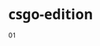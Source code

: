 # csgo-edition
01
<!DOCTYPE html>
<html lang="ru">
<head>
    <meta charset="UTF-8">
    <meta name="viewport" content="width=device-width, initial-scale=1.0, maximum-scale=1.0, user-scalable=no">
    <title>CS:GO Browser Edition</title>
    <style>
        * {
            margin: 0;
            padding: 0;
            box-sizing: border-box;
            font-family: 'Segoe UI', Tahoma, Geneva, Verdana, sans-serif;
            touch-action: manipulation;
            -webkit-tap-highlight-color: transparent;
        }
        
        body {
            background: linear-gradient(135deg, #1a1a2e, #16213e);
            color: white;
            overflow: hidden;
            height: 100vh;
        }
        
        #game-container {
            width: 100%;
            height: 100%;
            display: flex;
            flex-direction: column;
            position: relative;
        }
        
        #menu-screen, #game-screen, #instructions-screen, #shop-screen {
            width: 100%;
            height: 100%;
            display: flex;
            flex-direction: column;
            justify-content: center;
            align-items: center;
            transition: opacity 0.5s;
        }
        
        #game-screen, #shop-screen, #instructions-screen {
            display: none;
            position: relative;
        }
        
        .title {
            font-size: 48px;
            margin-bottom: 30px;
            text-shadow: 2px 2px 4px rgba(0, 0, 0, 0.5);
            color: #ffa500;
            text-align: center;
        }
        
        .subtitle {
            font-size: 28px;
            margin-bottom: 20px;
            color: #ffa500;
            text-align: center;
        }
        
        .btn {
            padding: 15px 30px;
            margin: 10px;
            font-size: 18px;
            background: linear-gradient(to bottom, #ff7b00, #ff5500);
            border: none;
            border-radius: 5px;
            color: white;
            cursor: pointer;
            transition: all 0.3s;
            box-shadow: 0 4px 8px rgba(0, 0, 0, 0.3);
        }
        
        .btn:hover {
            transform: translateY(-2px);
            box-shadow: 0 6px 12px rgba(0, 0, 0, 0.4);
        }
        
        .btn:active {
            transform: translateY(0);
        }
        
        #game-area {
            width: 100%;
            max-width: 900px;
            height: 55vh;
            background-color: #2c3e50;
            border: 4px solid #ecf0f1;
            border-radius: 8px;
            overflow: hidden;
            position: relative;
            box-shadow: 0 0 20px rgba(0, 0, 0, 0.5);
            background-image: url('data:image/svg+xml;utf8,<svg xmlns="http://www.w3.org/2000/svg" width="100" height="100" viewBox="0 0 100 100"><rect fill="%232c3e50" width="100" height="100"/><path fill="%2334495e" d="M0 0h50v50H0z"/></svg>');
            background-size: 50px 50px;
        }
        
        #player {
            width: 30px;
            height: 30px;
            background-color: #3498db;
            position: absolute;
            bottom: 50px;
            left: 100px;
            border-radius: 50%;
            z-index: 100;
            box-shadow: 0 0 10px rgba(52, 152, 219, 0.8);
        }
        
        .bot {
            width: 30px;
            height: 30px;
            background-color: #e74c3c;
            position: absolute;
            border-radius: 50%;
            z-index: 90;
            box-shadow: 0 0 10px rgba(231, 76, 60, 0.8);
        }
        
        .bullet {
            width: 5px;
            height: 10px;
            background-color: yellow;
            position: absolute;
            z-index: 80;
        }
        
        .grenade {
            width: 15px;
            height: 15px;
            background-color: #27ae60;
            position: absolute;
            border-radius: 50%;
            z-index: 85;
        }
        
        .bomb {
            width: 20px;
            height: 20px;
            background-color: #2c3e50;
            border: 2px solid #7f8c8d;
            position: absolute;
            border-radius: 50%;
            z-index: 85;
        }
        
        .cover {
            position: absolute;
            background-color: #7f8c8d;
            border: 2px solid #34495e;
            z-index: 70;
        }
        
        #hud {
            width: 100%;
            max-width: 900px;
            display: flex;
            justify-content: space-between;
            padding: 10px;
            background-color: rgba(0, 0, 0, 0.7);
            border-radius: 5px;
            margin-top: 10px;
            flex-wrap: wrap;
        }
        
        .hud-section {
            margin: 5px;
            min-width: 120px;
        }
        
        #weapon-selector {
            display: flex;
            margin-top: 10px;
            background-color: rgba(0, 0, 0, 0.7);
            padding: 10px;
            border-radius: 5px;
            flex-wrap: wrap;
            justify-content: center;
            max-width: 900px;
            width: 100%;
        }
        
        .weapon-btn {
            padding: 8px 15px;
            margin: 5px;
            background-color: #34495e;
            border: none;
            border-radius: 3px;
            color: white;
            cursor: pointer;
            transition: all 0.2s;
        }
        
        .weapon-btn.selected {
            background-color: #e67e22;
            transform: scale(1.05);
        }
        
        #instructions-content {
            background-color: rgba(0, 0, 0, 0.7);
            padding: 20px;
            border-radius: 10px;
            max-width: 600px;
            text-align: left;
            overflow-y: auto;
            max-height: 70vh;
        }
        
        #instructions-content p {
            margin: 10px 0;
            line-height: 1.6;
        }
        
        .key {
            display: inline-block;
            padding: 2px 6px;
            background-color: #34495e;
            border-radius: 4px;
            font-weight: bold;
            margin: 0 3px;
        }
        
        .back-btn {
            margin-top: 20px;
        }
        
        .health-bar {
            width: 100px;
            height: 15px;
            background-color: #2c3e50;
            border-radius: 5px;
            overflow: hidden;
        }
        
        .health-fill {
            height: 100%;
            background-color: #2ecc71;
            width: 100%;
        }
        
        #score {
            font-size: 18px;
            font-weight: bold;
        }
        
        #shop-items {
            display: flex;
            flex-wrap: wrap;
            justify-content: center;
            max-width: 900px;
            margin-top: 20px;
            overflow-y: auto;
            max-height: 60vh;
        }
        
        .shop-item {
            width: 200px;
            padding: 15px;
            margin: 10px;
            background: linear-gradient(135deg, #34495e, #2c3e50);
            border-radius: 8px;
            text-align: center;
            cursor: pointer;
            transition: all 0.3s;
        }
        
        .shop-item:hover {
            transform: translateY(-5px);
            box-shadow: 0 5px 15px rgba(0, 0, 0, 0.3);
        }
        
        .shop-item h3 {
            color: #ffa500;
            margin-bottom: 10px;
        }
        
        .shop-item p {
            margin: 5px 0;
        }
        
        .price {
            font-weight: bold;
            color: #2ecc71;
        }
        
        #round-info {
            position: absolute;
            top: 20px;
            left: 50%;
            transform: translateX(-50%);
            background-color: rgba(0, 0, 0, 0.7);
            padding: 10px 20px;
            border-radius: 5px;
            font-weight: bold;
            display: none;
            z-index: 200;
        }
        
        #game-over {
            position: absolute;
            top: 50%;
            left: 50%;
            transform: translate(-50%, -50%);
            background-color: rgba(0, 0, 0, 0.9);
            padding: 30px;
            border-radius: 10px;
            text-align: center;
            display: none;
            z-index: 1000;
            width: 90%;
            max-width: 500px;
        }
        
        #victory {
            position: absolute;
            top: 50%;
            left: 50%;
            transform: translate(-50%, -50%);
            background-color: rgba(0, 0, 0, 0.9);
            padding: 30px;
            border-radius: 10px;
            text-align: center;
            display: none;
            z-index: 1000;
            width: 90%;
            max-width: 500px;
        }
        
        /* Мобильное управление */
        #mobile-controls {
            position: absolute;
            bottom: 120px;
            left: 0;
            width: 100%;
            display: none;
            justify-content: space-between;
            padding: 0 20px;
            z-index: 300;
        }
        
        #left-control {
            width: 120px;
            height: 120px;
            background-color: rgba(255, 255, 255, 0.2);
            border-radius: 50%;
            position: relative;
            touch-action: none;
        }
        
        #joystick {
            width: 50px;
            height: 50px;
            background-color: rgba(255, 255, 255, 0.5);
            border-radius: 50%;
            position: absolute;
            top: 35px;
            left: 35px;
        }
        
        #right-control {
            width: 120px;
            height: 120px;
            display: flex;
            flex-wrap: wrap;
            justify-content: center;
            align-items: center;
        }
        
        .action-btn {
            width: 50px;
            height: 50px;
            background-color: rgba(255, 165, 0, 0.7);
            border-radius: 50%;
            display: flex;
            justify-content: center;
            align-items: center;
            margin: 5px;
            font-size: 20px;
            font-weight: bold;
            user-select: none;
        }
        
        #shoot-btn {
            width: 60px;
            height: 60px;
            background-color: rgba(255, 0, 0, 0.7);
        }
        
        #mobile-weapon-selector {
            position: absolute;
            bottom: 70px;
            left: 0;
            width: 100%;
            display: none;
            justify-content: center;
            padding: 0 10px;
            z-index: 300;
        }
        
        .mobile-weapon-btn {
            padding: 5px 10px;
            margin: 2px;
            background-color: #34495e;
            border: none;
            border-radius: 3px;
            color: white;
            font-size: 12px;
        }
        
        /* Адаптивность */
        @media (max-width: 768px) {
            .title {
                font-size: 36px;
            }
            
            .subtitle {
                font-size: 24px;
            }
            
            .btn {
                padding: 12px 24px;
                font-size: 16px;
            }
            
            #game-area {
                height: 40vh;
            }
            
            #hud {
                flex-direction: column;
                align-items: center;
                padding: 5px;
            }
            
            .hud-section {
                margin: 2px;
                min-width: auto;
                width: 100%;
                text-align: center;
            }
            
            #weapon-selector {
                display: none;
            }
            
            #mobile-controls {
                display: flex;
            }
            
            #mobile-weapon-selector {
                display: flex;
            }
            
            #instructions-content {
                max-height: 60vh;
                padding: 15px;
                font-size: 14px;
            }
            
            #shop-items {
                max-height: 50vh;
            }
            
            .shop-item {
                width: 150px;
                padding: 10px;
                margin: 5px;
            }
            
            .shop-item h3 {
                font-size: 16px;
            }
            
            .shop-item p {
                font-size: 14px;
            }
        }
        
        @media (max-width: 480px) {
            .title {
                font-size: 28px;
            }
            
            #game-area {
                height: 35vh;
            }
            
            #left-control, #right-control {
                width: 100px;
                height: 100px;
            }
            
            #joystick {
                width: 40px;
                height: 40px;
                top: 30px;
                left: 30px;
            }
            
            .action-btn {
                width: 40px;
                height: 40px;
                font-size: 16px;
            }
            
            #shoot-btn {
                width: 50px;
                height: 50px;
            }
            
            .mobile-weapon-btn {
                padding: 3px 6px;
                font-size: 10px;
            }
        }
        
        /* Для очень маленьких экранов */
        @media (max-height: 600px) {
            #game-area {
                height: 30vh;
            }
            
            #mobile-controls {
                bottom: 100px;
            }
        }
    </style>
</head>
<body>
    <div id="game-container">
        <!-- Главное меню -->
        <div id="menu-screen">
            <h1 class="title">CS:GO Browser Edition</h1>
            <button class="btn" onclick="startGame()">Начать игру</button>
            <button class="btn" onclick="showInstructions()">Инструкция</button>
            <p style="margin-top: 20px; text-align: center; padding: 0 10px;">Убивайте врагов, зарабатывайте очки, покупайте лучшее оружие!</p>
        </div>
        
        <!-- Экран игры -->
        <div id="game-screen">
            <div id="round-info">Раунд 1</div>
            
            <div id="game-area">
                <div id="player"></div>
                <!-- Укрытия -->
                <div class="cover" style="width: 100px; height: 40px; left: 200px; bottom: 50px;"></div>
                <div class="cover" style="width: 100px; height: 40px; left: 500px; bottom: 120px;"></div>
                <div class="cover" style="width: 100px; height: 40px; left: 300px; bottom: 200px;"></div>
                <div class="cover" style="width: 100px; height: 40px; left: 700px; bottom: 80px;"></div>
                <div class="cover" style="width: 100px; height: 40px; left: 600px; bottom: 250px;"></div>
                <!-- Боты, пули и гранаты будут добавляться динамически -->
            </div>
            
            <div id="hud">
                <div class="hud-section">
                    <div>Здоровье: <span id="health">100</span></div>
                    <div class="health-bar">
                        <div id="health-bar-fill" class="health-fill"></div>
                    </div>
                </div>
                <div class="hud-section">Оружие: <span id="current-weapon">Pistol</span></div>
                <div class="hud-section">Патроны: <span id="ammo">12</span>/36</div>
                <div class="hud-section">Гранаты: <span id="grenades">2</span></div>
                <div class="hud-section" id="score">Счет: 0</div>
                <div class="hud-section" id="money">Деньги: $1000</div>
                <div class="hud-section">
                    <button class="btn" onclick="openShop()" style="padding: 5px 10px; font-size: 14px;">Магазин (M)</button>
                </div>
            </div>
            
            <div id="weapon-selector">
                <button class="weapon-btn selected" data-weapon="knife">Нож</button>
                <button class="weapon-btn" data-weapon="pistol">Pistol</button>
                <button class="weapon-btn" data-weapon="shotgun">Shotgun</button>
                <button class="weapon-btn" data-weapon="ak47">AK-47</button>
                <button class="weapon-btn" data-weapon="awp">AWP</button>
                <button class="weapon-btn" data-weapon="m4a4">M4A4</button>
                <button class="weapon-btn" onclick="throwGrenade()">Бросить гранату (G)</button>
                <button class="weapon-btn" onclick="plantBomb()">Установить бомбу (B)</button>
            </div>
            
            <!-- Мобильное управление -->
            <div id="mobile-controls">
                <div id="left-control">
                    <div id="joystick"></div>
                </div>
                <div id="right-control">
                    <div class="action-btn" id="shoot-btn" ontouchstart="mobileShoot()">F</div>
                    <div class="action-btn" ontouchstart="mobileThrowGrenade()">G</div>
                    <div class="action-btn" ontouchstart="mobileReload()">R</div>
                    <div class="action-btn" ontouchstart="openShop()">M</div>
                </div>
            </div>
            
            <div id="mobile-weapon-selector">
                <button class="mobile-weapon-btn selected" data-weapon="knife">Нож</button>
                <button class="mobile-weapon-btn" data-weapon="pistol">Pistol</button>
                <button class="mobile-weapon-btn" data-weapon="shotgun">Shotgun</button>
                <button class="mobile-weapon-btn" data-weapon="ak47">AK-47</button>
                <button class="mobile-weapon-btn" data-weapon="awp">AWP</button>
                <button class="mobile-weapon-btn" data-weapon="m4a4">M4A4</button>
            </div>
            
            <div id="game-over">
                <h2>Игра окончена!</h2>
                <p>Ваш счет: <span id="final-score">0</span></p>
                <button class="btn" onclick="restartGame()">Заново</button>
                <button class="btn" onclick="showMenu()">В меню</button>
            </div>
            
            <div id="victory">
                <h2>Победа!</h2>
                <p>Вы уничтожили всех врагов!</p>
                <p>Ваш счет: <span id="victory-score">0</span></p>
                <button class="btn" onclick="nextRound()">Следующий раунд</button>
                <button class="btn" onclick="showMenu()">В меню</button>
            </div>
        </div>
        
        <!-- Магазин -->
        <div id="shop-screen">
            <h2 class="subtitle">Магазин оружия</h2>
            <p>Баланс: $<span id="shop-money">1000</span></p>
            
            <div id="shop-items">
                <div class="shop-item" data-item="pistol" data-price="300">
                    <h3>Pistol</h3>
                    <p>Урон: 20</p>
                    <p>Патроны: 12/36</p>
                    <p class="price">$300</p>
                </div>
                
                <div class="shop-item" data-item="shotgun" data-price="600">
                    <h3>Shotgun</h3>
                    <p>Урон: 40</p>
                    <p>Патроны: 8/24</p>
                    <p class="price">$600</p>
                </div>
                
                <div class="shop-item" data-item="ak47" data-price="1200">
                    <h3>AK-47</h3>
                    <p>Урон: 25</p>
                    <p>Патроны: 30/90</p>
                    <p class="price">$1200</p>
                </div>
                
                <div class="shop-item" data-item="m4a4" data-price="1500">
                    <h3>M4A4</h3>
                    <p>Урон: 23</p>
                    <p>Патроны: 30/90</p>
                    <p class="price">$1500</p>
                </div>
                
                <div class="shop-item" data-item="awp" data-price="2000">
                    <h3>AWP</h3>
                    <p>Урон: 100</p>
                    <p>Патроны: 10/30</p>
                    <p class="price">$2000</p>
                </div>
                
                <div class="shop-item" data-item="grenade" data-price="300">
                    <h3>Обычная граната</h3>
                    <p>Урон: 50-100</p>
                    <p>Радиус: 100px</p>
                    <p class="price">$300</p>
                </div>
                
                <div class="shop-item" data-item="strong_grenade" data-price="600">
                    <h3>Сильная граната</h3>
                    <p>Урон: 100-150</p>
                    <p>Радиус: 150px</p>
                    <p class="price">$600</p>
                </div>
                
                <div class="shop-item" data-item="health" data-price="500">
                    <h3>Аптечка</h3>
                    <p>Восстановление: 50 HP</p>
                    <p class="price">$500</p>
                </div>
            </div>
            
            <button class="btn back-btn" onclick="closeShop()">Вернуться в игру</button>
        </div>
        
        <!-- Экран инструкций -->
        <div id="instructions-screen">
            <h2 class="subtitle">Инструкция по игре</h2>
            <div id="instructions-content">
                <p>Добро пожаловать в CS:GO Browser Edition!</p>
                <p><strong>Управление на ПК:</strong></p>
                <p>Движение: <span class="key">W</span> <span class="key">A</span> <span class="key">S</span> <span class="key">D</span></p>
                <p>Стрельба: <span class="key">ЛКМ</span> или <span class="key">Пробел</span></p>
                <p>Прицеливание: <span class="key">ПКМ</span></p>
                <p>Прыжок: <span class="key">Пробел</span></p>
                <p>Смена оружия: <span class="key">1</span>-<span class="key">6</span></p>
                <p>Бросить гранату: <span class="key">G</span></p>
                <p>Установить бомбу: <span class="key">B</span></p>
                <p>Перезарядка: <span class="key">R</span></p>
                <p>Магазин: <span class="key">M</span></p>
                
                <p><strong>Управление на мобильном:</strong></p>
                <p>Движение: виртуальный джойстик в левой части экрана</p>
                <p>Стрельба: кнопка F в правой части экрана</p>
                <p>Бросить гранату: кнопка G</p>
                <p>Перезарядка: кнопка R</p>
                <p>Магазин: кнопка M</p>
                <p>Смена оружия: панель с кнопками оружия внизу экрана</p>
                
                <p><strong>Цель игры:</strong></p>
                <p>Уничтожьте всех врагов в каждом раунде!</p>
                <p>Зарабатывайте деньги за убийства и покупайте лучшее оружие.</p>
                
                <p><strong>Особенности:</strong></p>
                <p>- Разные виды оружия с уникальными характеристиками</p>
                <p>- Система покупки оружия между раундами</p>
                <p>- Реалистичная физика гранат</p>
                <p>- Враги с ИИ, которые атакуют игрока</p>
                <p>- Укрытия для тактического gameplay</p>
                <p>- Увеличивающаяся сложность с каждым раундом</p>
            </div>
            <button class="btn back-btn" onclick="showMenu()">Назад в меню</button>
        </div>
    </div>

    <script>
        // Элементы игры
        const gameContainer = document.getElementById('game-container');
        const menuScreen = document.getElementById('menu-screen');
        const gameScreen = document.getElementById('game-screen');
        const shopScreen = document.getElementById('shop-screen');
        const instructionsScreen = document.getElementById('instructions-screen');
        const gameArea = document.getElementById('game-area');
        const player = document.getElementById('player');
        const healthDisplay = document.getElementById('health');
        const healthBarFill = document.getElementById('health-bar-fill');
        const ammoDisplay = document.getElementById('ammo');
        const grenadesDisplay = document.getElementById('grenades');
        const scoreDisplay = document.getElementById('score');
        const moneyDisplay = document.getElementById('money');
        const currentWeaponDisplay = document.getElementById('current-weapon');
        const roundInfo = document.getElementById('round-info');
        const gameOverScreen = document.getElementById('game-over');
        const victoryScreen = document.getElementById('victory');
        const finalScoreDisplay = document.getElementById('final-score');
        const victoryScoreDisplay = document.getElementById('victory-score');
        const shopMoneyDisplay = document.getElementById('shop-money');
        const leftControl = document.getElementById('left-control');
        const joystick = document.getElementById('joystick');
        
        // Переменные игры
        let playerX = 100;
        let playerY = 420;
        let playerSpeed = 5;
        let playerHealth = 100;
        let playerAmmo = 12;
        let playerTotalAmmo = 36;
        let playerGrenades = 2;
        let playerStrongGrenades = 0;
        let playerMoney = 1000;
        let score = 0;
        let currentWeapon = 'pistol';
        let roundNumber = 1;
        let bots = [];
        let bullets = [];
        let grenades = [];
        let bombs = [];
        let keys = {};
        let gameInterval;
        let botSpawnInterval;
        let isGameOver = false;
        let isMobile = /Android|webOS|iPhone|iPad|iPod|BlackBerry|IEMobile|Opera Mini/i.test(navigator.userAgent);
        let joystickActive = false;
        let joystickX = 0;
        let joystickY = 0;
        
        // Оружие и их характеристики
        const weapons = {
            knife: { name: 'Нож', damage: 50, range: 30, ammo: 0, price: 0 },
            pistol: { name: 'Pistol', damage: 20, range: 300, ammo: 12, price: 300 },
            shotgun: { name: 'Shotgun', damage: 40, range: 150, ammo: 8, price: 600 },
            ak47: { name: 'AK-47', damage: 25, range: 400, ammo: 30, price: 1200 },
            awp: { name: 'AWP', damage: 100, range: 500, ammo: 10, price: 2000 },
            m4a4: { name: 'M4A4', damage: 23, range: 400, ammo: 30, price: 1500 }
        };
        
        // Начало игры
        function startGame() {
            menuScreen.style.display = 'none';
            gameScreen.style.display = 'flex';
            
            // Показываем мобильное управление, если это мобильное устройство
            if (isMobile) {
                document.getElementById('mobile-controls').style.display = 'flex';
                document.getElementById('mobile-weapon-selector').style.display = 'flex';
            }
            
            // Сброс состояния игрока
            playerHealth = 100;
            playerMoney = 1000;
            score = 0;
            roundNumber = 1;
            isGameOver = false;
            
            changeWeapon('pistol');
            updateHUD();
            
            // Показ информации о раунде
            roundInfo.textContent = `Раунд ${roundNumber}`;
            roundInfo.style.display = 'block';
            setTimeout(() => {
                roundInfo.style.display = 'none';
            }, 3000);
            
            // Запуск игрового цикла
            if (gameInterval) clearInterval(gameInterval);
            if (botSpawnInterval) clearInterval(botSpawnInterval);
            
            gameInterval = setInterval(updateGame, 1000/60);
            
            // Создание ботов
            createBots();
        }
        
        // Создание ботов для текущего раунда
        function createBots() {
            // Удаляем старых ботов
            bots.forEach(bot => {
                if (bot.element.parentNode) {
                    gameArea.removeChild(bot.element);
                }
            });
            bots = [];
            
            // Создаем новых ботов в зависимости от номера раунда
            const botCount = 3 + roundNumber;
            for (let i = 0; i < botCount; i++) {
                spawnBot();
            }
        }
        
        // Создание одного бота
        function spawnBot() {
            const bot = document.createElement('div');
            bot.className = 'bot';
            
            // Размещаем ботов в разных местах
            const side = Math.random() > 0.5 ? 'left' : 'right';
            const x = side === 'left' ? Math.random() * 300 + 50 : Math.random() * 300 + 550;
            const y = Math.random() * 300 + 50;
            
            bot.style.left = x + 'px';
            bot.style.top = y + 'px';
            
            gameArea.appendChild(bot);
            
            // Увеличиваем здоровье ботов с каждым раундом
            const health = 80 + (roundNumber * 10);
            // Увеличиваем скорость ботов с каждым раундом
            const speed = 2 + Math.random() * 2 + (roundNumber * 0.2);
            // Увеличиваем урон ботов с каждым раундом
            const damage = 5 + roundNumber;
            // Увеличиваем частоту атаки ботов с каждым раундом
            const attackRate = 0.01 + (roundNumber * 0.003);
            
            bots.push({
                element: bot,
                x: x,
                y: y,
                health: health,
                maxHealth: health,
                speed: speed,
                attackRate: attackRate,
                damage: damage
            });
        }
        
        // Обновление игры
        function updateGame() {
            if (isGameOver) return;
            
            movePlayer();
            moveBullets();
            moveBots();
            moveGrenades();
            checkCollisions();
            
            // Проверка на победу
            if (bots.length === 0) {
                victory();
            }
        }
        
        // Движение игрока
        function movePlayer() {
            // Управление с клавиатуры
            if (keys['ArrowLeft'] || keys['KeyA']) {
                playerX = Math.max(0, playerX - playerSpeed);
            }
            if (keys['ArrowRight'] || keys['KeyD']) {
                playerX = Math.min(gameArea.offsetWidth - 30, playerX + playerSpeed);
            }
            if (keys['ArrowUp'] || keys['KeyW']) {
                playerY = Math.max(0, playerY - playerSpeed);
            }
            if (keys['ArrowDown'] || keys['KeyS']) {
                playerY = Math.min(gameArea.offsetHeight - 30, playerY + playerSpeed);
            }
            
            // Управление с джойстика на мобильных устройствах
            if (isMobile && joystickActive) {
                playerX = Math.max(0, Math.min(gameArea.offsetWidth - 30, playerX + joystickX * playerSpeed));
                playerY = Math.max(0, Math.min(gameArea.offsetHeight - 30, playerY + joystickY * playerSpeed));
            }
            
            player.style.left = playerX + 'px';
            player.style.top = playerY + 'px';
        }
        
        // Движение пуль
        function moveBullets() {
            for (let i = bullets.length - 1; i >= 0; i--) {
                const bullet = bullets[i];
                bullet.y -= bullet.speedY;
                bullet.x += bullet.speedX;
                
                if (bullet.y < 0 || bullet.y > gameArea.offsetHeight || bullet.x < 0 || bullet.x > gameArea.offsetWidth) {
                    gameArea.removeChild(bullet.element);
                    bullets.splice(i, 1);
                } else {
                    bullet.element.style.top = bullet.y + 'px';
                    bullet.element.style.left = bullet.x + 'px';
                }
            }
        }
        
        // Движение ботов
        function moveBots() {
            for (let i = 0; i < bots.length; i++) {
                const bot = bots[i];
                
                // Движение к игроку
                const dx = playerX - bot.x;
                const dy = playerY - bot.y;
                const distance = Math.sqrt(dx * dx + dy * dy);
                
                // Боты становятся агрессивнее с каждым раундом
                const aggression = Math.min(0.9, 0.3 + (roundNumber * 0.05));
                
                if (distance > 150 || Math.random() < aggression) {
                    // Двигаемся к игроку
                    bot.x += (dx / distance) * bot.speed;
                    bot.y += (dy / distance) * bot.speed;
                } else if (distance < 100) {
                    // Отходим от игрока
                    bot.x -= (dx / distance) * bot.speed * 0.5;
                    bot.y -= (dy / distance) * bot.speed * 0.5;
                }
                
                // Ограничиваем позицию бота в пределах игровой области
                bot.x = Math.max(0, Math.min(gameArea.offsetWidth - 30, bot.x));
                bot.y = Math.max(0, Math.min(gameArea.offsetHeight - 30, bot.y));
                
                bot.element.style.left = bot.x + 'px';
                bot.element.style.top = bot.y + 'px';
                
                // Боты стреляют с разной частотой в зависимости от раунда
                if (Math.random() < bot.attackRate) {
                    shoot(bot.x + 15, bot.y, true, bot.damage);
                }
            }
        }
        
        // Движение гранат
        function moveGrenades() {
            for (let i = grenades.length - 1; i >= 0; i--) {
                const grenade = grenades[i];
                grenade.y += grenade.speedY;
                grenade.x += grenade.speedX;
                grenade.speedY += 0.2; // Гравитация
                
                if (grenade.y > gameArea.offsetHeight - 15) {
                    // Взрыв гранаты
                    explodeGrenade(grenade.x, grenade.y, grenade.isStrong);
                    gameArea.removeChild(grenade.element);
                    grenades.splice(i, 1);
                } else {
                    grenade.element.style.top = grenade.y + 'px';
                    grenade.element.style.left = grenade.x + 'px';
                }
            }
        }
        
        // Взрыв гранаты
        function explodeGrenade(x, y, isStrong = false) {
            const radius = isStrong ? 150 : 100;
            const damage = isStrong ? 100 : 50;
            
            // Находим всех ботов в радиусе взрыва
            for (let i = 0; i < bots.length; i++) {
                const bot = bots[i];
                const dx = bot.x - x;
                const dy = bot.y - y;
                const distance = Math.sqrt(dx * dx + dy * dy);
                
                if (distance < radius) {
                    // Урон уменьшается с расстоянием
                    const actualDamage = Math.max(damage * 0.3, damage * (1 - distance / radius));
                    bot.health -= actualDamage;
                    
                    if (bot.health <= 0) {
                        gameArea.removeChild(bot.element);
                        bots.splice(i, 1);
                        i--;
                        
                        // Награда за убийство
                        score += 100;
                        playerMoney += 200;
                        updateHUD();
                    }
                }
            }
            
            // Проверяем игрока
            const dx = playerX - x;
            const dy = playerY - y;
            const distance = Math.sqrt(dx * dx + dy * dy);
            
            if (distance < radius) {
                const actualDamage = Math.max(damage * 0.3, damage * (1 - distance / radius));
                playerHealth -= actualDamage;
                updateHUD();
                
                if (playerHealth <= 0) {
                    gameOver();
                }
            }
            
            // Визуальный эффект взрыва
            const explosion = document.createElement('div');
            explosion.style.position = 'absolute';
            explosion.style.left = (x - radius/2) + 'px';
            explosion.style.top = (y - radius/2) + 'px';
            explosion.style.width = radius + 'px';
            explosion.style.height = radius + 'px';
            explosion.style.backgroundColor = isStrong ? 'rgba(255, 50, 0, 0.5)' : 'rgba(255, 165, 0, 0.5)';
            explosion.style.borderRadius = '50%';
            explosion.style.zIndex = '95';
            gameArea.appendChild(explosion);
            
            setTimeout(() => {
                gameArea.removeChild(explosion);
            }, 500);
        }
        
        // Проверка столкновений
        function checkCollisions() {
            // Проверка столкновений пуль с ботами
            for (let i = bullets.length - 1; i >= 0; i--) {
                const bullet = bullets[i];
                
                for (let j = 0; j < bots.length; j++) {
                    const bot = bots[j];
                    
                    const dx = bullet.x - bot.x;
                    const dy = bullet.y - bot.y;
                    const distance = Math.sqrt(dx * dx + dy * dy);
                    
                    if (distance < 20) {
                        // Попадание в бота
                        bot.health -= bullet.damage;
                        
                        if (bot.health <= 0) {
                            gameArea.removeChild(bot.element);
                            bots.splice(j, 1);
                            
                            // Награда за убийство
                            score += 100;
                            playerMoney += 200;
                            updateHUD();
                        }
                        
                        gameArea.removeChild(bullet.element);
                        bullets.splice(i, 1);
                        break;
                    }
                }
            }
            
            // Проверка столкновений пуль с игроком
            for (let i = bullets.length - 1; i >= 0; i--) {
                const bullet = bullets[i];
                
                if (bullet.isEnemy) {
                    const dx = bullet.x - playerX;
                    const dy = bullet.y - playerY;
                    const distance = Math.sqrt(dx * dx + dy * dy);
                    
                    if (distance < 20) {
                        // Попадание в игрока
                        playerHealth -= bullet.damage;
                        updateHUD();
                        
                        if (playerHealth <= 0) {
                            gameOver();
                        }
                        
                        gameArea.removeChild(bullet.element);
                        bullets.splice(i, 1);
                    }
                }
            }
        }
        
        // Стрельба
        function shoot(x, y, isEnemy = false, damage = 10) {
            if (!isEnemy && playerAmmo <= 0) {
                return;
            }
            
            if (!isEnemy) {
                playerAmmo--;
                updateHUD();
            }
            
            const bullet = document.createElement('div');
            bullet.className = 'bullet';
            bullet.style.left = x + 'px';
            bullet.style.top = y + 'px';
            
            gameArea.appendChild(bullet);
            
            // Направление пули
            let speedX = 0;
            let speedY = isEnemy ? 5 : -5;
            
            // Если это враг, пуля летит в сторону игрока
            if (isEnemy) {
                const dx = playerX - x;
                const dy = playerY - y;
                const distance = Math.sqrt(dx * dx + dy * dy);
                
                speedX = (dx / distance) * 5;
                speedY = (dy / distance) * 5;
            }
            
            bullets.push({
                element: bullet,
                x: x,
                y: y,
                speedX: speedX,
                speedY: speedY,
                damage: isEnemy ? damage : weapons[currentWeapon].damage,
                isEnemy: isEnemy
            });
        }
        
        // Бросок гранаты
        function throwGrenade(isStrong = false) {
            if ((isStrong && playerStrongGrenades <= 0) || (!isStrong && playerGrenades <= 0)) return;
            
            if (isStrong) {
                playerStrongGrenades--;
            } else {
                playerGrenades--;
            }
            
            updateHUD();
            
            const grenade = document.createElement('div');
            grenade.className = 'grenade';
            grenade.style.left = playerX + 'px';
            grenade.style.top = playerY + 'px';
            
            if (isStrong) {
                grenade.style.backgroundColor = '#ff4500';
            }
            
            gameArea.appendChild(grenade);
            
            grenades.push({
                element: grenade,
                x: playerX,
                y: playerY,
                speedX: (Math.random() - 0.5) * 5,
                speedY: -10,
                isStrong: isStrong
            });
        }
        
        // Установка бомбы
        function plantBomb() {
            const bomb = document.createElement('div');
            bomb.className = 'bomb';
            bomb.style.left = playerX + 'px';
            bomb.style.top = playerY + 'px';
            
            gameArea.appendChild(bomb);
            
            bombs.push({
                element: bomb,
                x: playerX,
                y: playerY,
                timer: 10 // 10 секунд до взрыва
            });
            
            // Таймер бомбы
            const bombInterval = setInterval(() => {
                if (bombs.length === 0) {
                    clearInterval(bombInterval);
                    return;
                }
                
                const currentBomb = bombs[bombs.length - 1];
                currentBomb.timer--;
                
                if (currentBomb.timer <= 0) {
                    clearInterval(bombInterval);
                    explodeBomb(currentBomb);
                }
            }, 1000);
        }
        
        // Взрыв бомбы
        function explodeBomb(bomb) {
            // Находим всех ботов в радиусе взрыва
            for (let i = 0; i < bots.length; i++) {
                const bot = bots[i];
                const dx = bot.x - bomb.x;
                const dy = bot.y - bomb.y;
                const distance = Math.sqrt(dx * dx + dy * dy);
                
                if (distance < 150) {
                    gameArea.removeChild(bot.element);
                    bots.splice(i, 1);
                    i--;
                    score += 200;
                    playerMoney += 300;
                    updateHUD();
                }
            }
            
            // Визуальный эффект взрыва
            const explosion = document.createElement('div');
            explosion.style.position = 'absolute';
            explosion.style.left = (bomb.x - 75) + 'px';
            explosion.style.top = (bomb.y - 75) + 'px';
            explosion.style.width = '150px';
            explosion.style.height = '150px';
            explosion.style.backgroundColor = 'rgba(255, 0, 0, 0.5)';
            explosion.style.borderRadius = '50%';
            explosion.style.zIndex = '95';
            gameArea.appendChild(explosion);
            
            gameArea.removeChild(bomb.element);
            bombs = [];
            
            setTimeout(() => {
                gameArea.removeChild(explosion);
            }, 1000);
        }
        
        // Смена оружия
        function changeWeapon(weapon) {
            currentWeapon = weapon;
            playerAmmo = weapons[weapon].ammo;
            playerTotalAmmo = weapons[weapon].ammo * 3;
            currentWeaponDisplay.textContent = weapons[weapon].name;
            updateHUD();
            
            // Обновляем выделение кнопок оружия
            document.querySelectorAll('.weapon-btn').forEach(btn => {
                btn.classList.remove('selected');
            });
            document.querySelectorAll('.mobile-weapon-btn').forEach(btn => {
                btn.classList.remove('selected');
            });
            document.querySelector(`[data-weapon="${weapon}"]`).classList.add('selected');
        }
        
        // Покупка предмета в магазине
        function buyItem(item, price) {
            if (playerMoney < price) {
                alert('Недостаточно денег!');
                return;
            }
            
            playerMoney -= price;
            
            switch(item) {
                case 'pistol':
                case 'shotgun':
                case 'ak47':
                case 'awp':
                case 'm4a4':
                    changeWeapon(item);
                    break;
                case 'grenade':
                    playerGrenades += 1;
                    break;
                case 'strong_grenade':
                    playerStrongGrenades += 1;
                    break;
                case 'health':
                    playerHealth = Math.min(100, playerHealth + 50);
                    break;
            }
            
            updateHUD();
            shopMoneyDisplay.textContent = playerMoney;
            alert(`Вы купили ${item === 'strong_grenade' ? 'сильную гранату' : weapons[item] ? weapons[item].name : 'аптечку'}`);
        }
        
        // Обновление HUD
        function updateHUD() {
            healthDisplay.textContent = playerHealth;
            healthBarFill.style.width = playerHealth + '%';
            ammoDisplay.textContent = `${playerAmmo}/${playerTotalAmmo}`;
            grenadesDisplay.textContent = `${playerGrenades} / ${playerStrongGrenades}`;
            scoreDisplay.textContent = `Счет: ${score}`;
            moneyDisplay.textContent = `Деньги: $${playerMoney}`;
            
            if (playerHealth <= 30) {
                healthBarFill.style.backgroundColor = '#e74c3c';
            } else if (playerHealth <= 60) {
                healthBarFill.style.backgroundColor = '#f39c12';
            } else {
                healthBarFill.style.backgroundColor = '#2ecc71';
            }
        }
        
        // Конец игры
        function gameOver() {
            isGameOver = true;
            clearInterval(gameInterval);
            clearInterval(botSpawnInterval);
            
            finalScoreDisplay.textContent = score;
            gameOverScreen.style.display = 'block';
        }
        
        // Победа в раунде
        function victory() {
            isGameOver = true;
            clearInterval(gameInterval);
            clearInterval(botSpawnInterval);
            
            victoryScoreDisplay.textContent = score;
            victoryScreen.style.display = 'block';
        }
        
        // Следующий раунд
        function nextRound() {
            roundNumber++;
            isGameOver = false;
            victoryScreen.style.display = 'none';
            
            // Награда за прохождение раунда
            playerMoney += 1000;
            playerHealth = 100;
            
            // Показ информации о раунде
            roundInfo.textContent = `Раунд ${roundNumber}`;
            roundInfo.style.display = 'block';
            setTimeout(() => {
                roundInfo.style.display = 'none';
            }, 3000);
            
            updateHUD();
            
            // Создание ботов для нового раунда
            createBots();
            
            // Запуск игрового цикла
            gameInterval = setInterval(updateGame, 1000/60);
        }
        
        // Перезапуск игры
        function restartGame() {
            gameOverScreen.style.display = 'none';
            startGame();
        }
        
        // Открытие магазина
        function openShop() {
            gameScreen.style.display = 'none';
            shopScreen.style.display = 'flex';
            shopMoneyDisplay.textContent = playerMoney;
        }
        
        // Закрытие магазина
        function closeShop() {
            shopScreen.style.display = 'none';
            gameScreen.style.display = 'flex';
        }
        
        // Показать инструкции
        function showInstructions() {
            menuScreen.style.display = 'none';
            instructionsScreen.style.display = 'flex';
        }
        
        // Показать меню
        function showMenu() {
            instructionsScreen.style.display = 'none';
            gameScreen.style.display = 'none';
            shopScreen.style.display = 'none';
            gameOverScreen.style.display = 'none';
            victoryScreen.style.display = 'none';
            menuScreen.style.display = 'flex';
            
            // Очистка игры
            clearInterval(gameInterval);
            clearInterval(botSpawnInterval);
            
            bots.forEach(bot => {
                if (bot.element.parentNode) {
                    gameArea.removeChild(bot.element);
                }
            });
            
            bullets.forEach(bullet => {
                if (bullet.element.parentNode) {
                    gameArea.removeChild(bullet.element);
                }
            });
            
            grenades.forEach(grenade => {
                if (grenade.element.parentNode) {
                    gameArea.removeChild(grenade.element);
                }
            });
            
            bombs.forEach(bomb => {
                if (bomb.element.parentNode) {
                    gameArea.removeChild(bomb.element);
                }
            });
            
            bots = [];
            bullets = [];
            grenades = [];
            bombs = [];
        }
        
        // Мобильная стрельба
        function mobileShoot() {
            if (gameScreen.style.display === 'flex' && !isGameOver) {
                shoot(playerX + 15, playerY);
            }
        }
        
        // Мобильный бросок гранаты
        function mobileThrowGrenade() {
            if (gameScreen.style.display === 'flex' && !isGameOver) {
                throwGrenade();
            }
        }
        
        // Мобильная перезарядка
        function mobileReload() {
            if (playerTotalAmmo > 0 && !isGameOver) {
                const neededAmmo = weapons[currentWeapon].ammo - playerAmmo;
                const ammoToReload = Math.min(neededAmmo, playerTotalAmmo);
                
                playerAmmo += ammoToReload;
                playerTotalAmmo -= ammoToReload;
                updateHUD();
            }
        }
        
        // Обработка нажатий клавиш
        document.addEventListener('keydown', (e) => {
            keys[e.code] = true;
            
            // Стрельба на пробел
            if (e.code === 'Space' && gameScreen.style.display === 'flex' && !isGameOver) {
                shoot(playerX + 15, playerY);
            }
            
            // Смена оружия цифрами
            if (e.code === 'Digit1') changeWeapon('knife');
            if (e.code === 'Digit2') changeWeapon('pistol');
            if (e.code === 'Digit3') changeWeapon('shotgun');
            if (e.code === 'Digit4') changeWeapon('ak47');
            if (e.code === 'Digit5') changeWeapon('awp');
            if (e.code === 'Digit6') changeWeapon('m4a4');
            
            // Бросок гранаты на G
            if (e.code === 'KeyG' && !isGameOver) throwGrenade();
            
            // Сильная граната на H
            if (e.code === 'KeyH' && !isGameOver) throwGrenade(true);
            
            // Установка бомбы на B
            if (e.code === 'KeyB' && !isGameOver) plantBomb();
            
            // Перезарядка на R
            if (e.code === 'KeyR' && playerTotalAmmo > 0 && !isGameOver) {
                const neededAmmo = weapons[currentWeapon].ammo - playerAmmo;
                const ammoToReload = Math.min(neededAmmo, playerTotalAmmo);
                
                playerAmmo += ammoToReload;
                playerTotalAmmo -= ammoToReload;
                updateHUD();
            }
            
            // Магазин на M
            if (e.code === 'KeyM' && gameScreen.style.display === 'flex' && !isGameOver) {
                openShop();
            }
        });
        
        document.addEventListener('keyup', (e) => {
            keys[e.code] = false;
        });
        
        // Обработка кликов по кнопкам оружия
        document.querySelectorAll('[data-weapon]').forEach(btn => {
            btn.addEventListener('click', () => {
                if (!isGameOver) changeWeapon(btn.dataset.weapon);
            });
        });
        
        // Обработка кликов по предметам в магазине
        document.querySelectorAll('.shop-item').forEach(item => {
            item.addEventListener('click', () => {
                buyItem(item.dataset.item, parseInt(item.dataset.price));
            });
        });
        
        // Стрельба по клику мыши
        gameArea.addEventListener('click', () => {
            if (gameScreen.style.display === 'flex' && !isGameOver) {
                shoot(playerX + 15, playerY);
            }
        });
        
        // Мобильное управление - джойстик
        if (isMobile) {
            let touchId = null;
            
            leftControl.addEventListener('touchstart', (e) => {
                e.preventDefault();
                const touch = e.touches[0];
                touchId = touch.identifier;
                joystickActive = true;
                
                const rect = leftControl.getBoundingClientRect();
                const centerX = rect.left + rect.width / 2;
                const centerY = rect.top + rect.height / 2;
                
                joystickX = (touch.clientX - centerX) / (rect.width / 2);
                joystickY = (touch.clientY - centerY) / (rect.height / 2);
                
                // Ограничиваем значения джойстика
                const length = Math.sqrt(joystickX * joystickX + joystickY * joystickY);
                if (length > 1) {
                    joystickX /= length;
                    joystickY /= length;
                }
                
                // Перемещаем визуальный джойстик
                joystick.style.left = (35 + joystickX * 35) + 'px';
                joystick.style.top = (35 + joystickY * 35) + 'px';
            });
            
            leftControl.addEventListener('touchmove', (e) => {
                e.preventDefault();
                if (!touchId) return;
                
                // Находим наш touch по identifier
                let touch = null;
                for (let i = 0; i < e.touches.length; i++) {
                    if (e.touches[i].identifier === touchId) {
                        touch = e.touches[i];
                        break;
                    }
                }
                
                if (!touch) return;
                
                const rect = leftControl.getBoundingClientRect();
                const centerX = rect.left + rect.width / 2;
                const centerY = rect.top + rect.height / 2;
                
                joystickX = (touch.clientX - centerX) / (rect.width / 2);
                joystickY = (touch.clientY - centerY) / (rect.height / 2);
                
                // Ограничиваем значения джойстика
                const length = Math.sqrt(joystickX * joystickX + joystickY * joystickY);
                if (length > 1) {
                    joystickX /= length;
                    joystickY /= length;
                }
                
                // Перемещаем визуальный джойстик
                joystick.style.left = (35 + joystickX * 35) + 'px';
                joystick.style.top = (35 + joystickY * 35) + 'px';
            });
            
            leftControl.addEventListener('touchend', (e) => {
                e.preventDefault();
                touchId = null;
                joystickActive = false;
                joystickX = 0;
                joystickY = 0;
                
                // Возвращаем джойстик в центр
                joystick.style.left = '35px';
                joystick.style.top = '35px';
            });
            
            leftControl.addEventListener('touchcancel', (e) => {
                e.preventDefault();
                touchId = null;
                joystickActive = false;
                joystickX = 0;
                joystickY = 0;
                
                // Возвращаем джойстик в центр
                joystick.style.left = '35px';
                joystick.style.top = '35px';
            });
        }
    </script>
</body>
</html>
